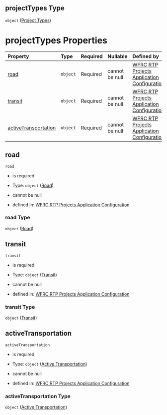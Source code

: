 ## projectTypes Type

`object` ([Project Types](config-properties-filter-widget-configuration-properties-project-types.md))

# projectTypes Properties

| Property                                      | Type     | Required | Nullable       | Defined by                                                                                                                                                                                                                                                                    |
| :-------------------------------------------- | :------- | :------- | :------------- | :---------------------------------------------------------------------------------------------------------------------------------------------------------------------------------------------------------------------------------------------------------------------------- |
| [road](#road)                                 | `object` | Required | cannot be null | [WFRC RTP Projects Application Configuration](config-properties-filter-widget-configuration-properties-project-types-properties-road.md "https://wfrc.org/??/config.schema.json#/properties/filter/properties/projectTypes/properties/road")                                  |
| [transit](#transit)                           | `object` | Required | cannot be null | [WFRC RTP Projects Application Configuration](config-properties-filter-widget-configuration-properties-project-types-properties-transit.md "https://wfrc.org/??/config.schema.json#/properties/filter/properties/projectTypes/properties/transit")                            |
| [activeTransportation](#activetransportation) | `object` | Required | cannot be null | [WFRC RTP Projects Application Configuration](config-properties-filter-widget-configuration-properties-project-types-properties-active-transportation.md "https://wfrc.org/??/config.schema.json#/properties/filter/properties/projectTypes/properties/activeTransportation") |

## road



`road`

*   is required

*   Type: `object` ([Road](config-properties-filter-widget-configuration-properties-project-types-properties-road.md))

*   cannot be null

*   defined in: [WFRC RTP Projects Application Configuration](config-properties-filter-widget-configuration-properties-project-types-properties-road.md "https://wfrc.org/??/config.schema.json#/properties/filter/properties/projectTypes/properties/road")

### road Type

`object` ([Road](config-properties-filter-widget-configuration-properties-project-types-properties-road.md))

## transit



`transit`

*   is required

*   Type: `object` ([Transit](config-properties-filter-widget-configuration-properties-project-types-properties-transit.md))

*   cannot be null

*   defined in: [WFRC RTP Projects Application Configuration](config-properties-filter-widget-configuration-properties-project-types-properties-transit.md "https://wfrc.org/??/config.schema.json#/properties/filter/properties/projectTypes/properties/transit")

### transit Type

`object` ([Transit](config-properties-filter-widget-configuration-properties-project-types-properties-transit.md))

## activeTransportation



`activeTransportation`

*   is required

*   Type: `object` ([Active Transportation](config-properties-filter-widget-configuration-properties-project-types-properties-active-transportation.md))

*   cannot be null

*   defined in: [WFRC RTP Projects Application Configuration](config-properties-filter-widget-configuration-properties-project-types-properties-active-transportation.md "https://wfrc.org/??/config.schema.json#/properties/filter/properties/projectTypes/properties/activeTransportation")

### activeTransportation Type

`object` ([Active Transportation](config-properties-filter-widget-configuration-properties-project-types-properties-active-transportation.md))
